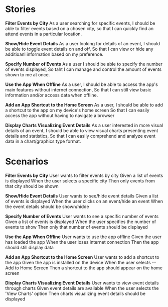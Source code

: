 # Stories

**Filter Events by City**
As a user searching for specific events,
I should be able to filter events based on a chosen city,
so that I can quickly find an attend events in a particular location.

**Show/Hide Event Details**
As a user looking for details of an event,
I should be able to toggle event details on and off,
So that I can view or hide any additioanl information based on my preference. 

**Specify Number of Events**
As a user
I should be able to specify the number of events displayed,
So taht I can manage and control the amount of events shown to me at once.

**Use the App When Offline**
As a user,
I should be able to access the app's main features without internet connection,
So that I can still view basic information and/or access data when offline.

**Add an App Shortcut to the Home Screen**
As a user,
I should be able to add a shortcut to the app on my device's home screen
So that I can easily access the app without having to navigate a browser

**Display Charts Visualizing Event Details**
As a user interested in more visual details of an event,
I should be able to view visual charts presenting event details and statistics,
So that I can easily comprehend and analyze event data in a chart/graphics type format.


# Scenarios

**Filter Events by City**
User wants to filter events by city
Given a list of events is displayed
When the user selects a specific city
Then only events from that city should be shown

**Show/Hide Event Details**
User wants to see/hide event details
Given a list of events is displayed
When the user clicks on an event/hide an event
When the event details should be shown/hidde

**Specify Number of Events**
User wants to see a specific number of events
Given a list of events is displayed
When the user specifies the number of events to show
Then only that number of events should be displayed

**Use the App When Offline**
User wants to use the app offline
Given the user has loaded the app
When the user loses internet connection
Then the app should still display data

**Add an App Shortcut to the Home Screen**
User wants to add a shortcut to the app
Given the app is installed on the device
When the user selects -- Add to Home Screen
Then a shortcut to the app should appear on the home screen

**Display Charts Visualizing Event Details**
User wants to view event details through charts
Given event details are available
When the user selects the 'View Charts' option
Then charts visualizing event details should be displayed